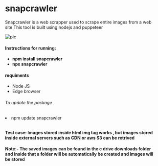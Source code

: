 # snapcrawler
Snapcrawler is a web scrapper used to scrape entire images from a web site
This tool is built using nodejs and puppeteer<br>

![pic](https://github.com/PrethamMuthappa/snapcrawler/assets/98420696/b4272120-0045-47fb-9f51-6c53e21da240)

<h4> Instructions for running: </h4>

<ul>

  <li><b>npm install snapcrawler</b></li>
  <li><b>npx snapcrawler</b> </li>

</ul>

<h4>requiments</h4>
<ul><li>Node JS</li>
    <li> Edge browser</li>
</ul>

<h6>To update the package</h6>
<li>npm update snapcrawler</li>
<br>

<b>Test case: Images stored inside html img tag works , but images stored inside external servers such as CDN or aws S3 can be retrived</b>

<b><h4>Note:- The saved images can be found in the c drive downloads folder and inside that a folder will be automatically be created and images will be stored  </b>
